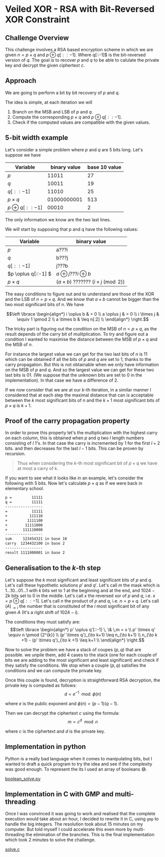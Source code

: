# Veiled XOR - RSA with Bit-Reversed XOR Constraint

## Challenge Overview

This challenge involves a RSA based encryption scheme in which we are given $n = p \times q$ and $p \oplus q[::-1]$. Where q[::-1]$ is the bit-reversed version of $q$. The goal is to recover $p$ and $q$ to be able to calulate the private key and decrypt the given ciphertext $c$.

## Approach

We are going to perform a bit by bit recovery of $p$ and $q$.

The idea is simple, at each iteration we will

1. Branch on the MSB and LSB of $p$ and $q$.
2. Compute the corresponding $p \times q$ and $p \oplus q[::-1]$.
3. Check if the computed values are compatible with the given values.

## 5-bit width example

Let's consider a simple problem where $p$ and $q$ are 5 bits long. Let's suppose we have

| Variable | binary value | base 10 value |
|----------|--------------|--------------|
| $p$      | 11011        | 27          |
| $q$      | 10011        | 19         |
| $q[::-1]$ | 11010        | 25        |
| $p \times q$ | 01000000001 | 513 |
| $p \oplus q[::-1]$ | 00010        | 2 |

The only information we know are the two last lines.

We will start by supposing that p and q have the following values:

| Variable | binary value |
|----------|--------------|
| $p$      | a???i        |
| $q$      | b???j        |
| $q[::-1]$ | j???b        |
| $p \oplus q[::-1] $ | $a\oplus j$???$i\oplus b$ |
| $p\times q$ | $(a \times b)$ ??????? $(i \times j \pmod 2)$        |

The easy conditions to figure out and to understand are those of the XOR and the LSB of $n = p \times q$. And we know that $a \times b$ cannot be bigger than the two most significant bits of $n$. We have

$$\left \lbrace \begin{align*}
i \oplus b & = 0 \\
a \oplus j & = 0 \\
i \times j & \equiv 1  \pmod 2 \\
a \times b & \leq n[:2] \\
\end{align*} \right.$$

The tricky part is figuring out the condition on the MSB of $n = p \times q$, as the result depends of the carry bit of mulitplication. To try and figure out a condition I wanted to maximise the distance between the MSB of $p \times q$ and the MSB of $n$.

For instance the largest value we can get for the two last bits of $n$ is $11$ which can be obtained if all the bits of $p$ and $q$ are set to 1, thanks to the carry propagation. But this is not obtainable when we only have information on the MSB of $p$ and $q$. And so the largest value we can get for these two last bits is $01$. (We suppose that the unknown bits are set to $0$ in the implementation). In that case we have a difference of $2$.

If we now consider that we are at our $k$-th iteration, in a similar manner I considered that at each step the maximal distance that can is acceptable between the $k$ most significant bits of $n$ and the $k+1$ most significant bits of $p \times q$ is $k + 1$.

## Proof of the carry propagation property

In order to prove this property let's the multiplication with the highest carry on each column, this is obtained when $p$ and $q$ two $l$ length numbers consisting of $l$ $1$'s. In that case the carry is incremented by $1$ for the first $l+2$ bits. and then decreases for the last $l-1$ bits. This can be proven by recursion.

> Thus when considering the $k$-th most significant bit of $p \times q$ we have at most a carry of $k$.

If you want to see what it looks like in an example, let's consider the following with 5 bits. Now let's calculate $p \times q$ as if we were back in elementary school.
```txt
p =         11111
q =         11111
-----------------
=           11111
+          111110
+         1111100
+        11111000
+       111110000
-----------------
sum     123454321 in base 10
carry  1234432100 in base 2
-----------------
result 1111000001 in base 2
```

## Generalisation to the $k$-th step

Let's suppose the $k$ most significant and least significant bits of $p$ and $q$. Let's call these hypothetic solutions $p'$ and $q'$.
Let's call $m$ the mask which is $1...10...01...1$ with $k$ bits set to 1 at the beginning and at the end, and $1024 - 2k$ bits set to 0 in the middle.
Let's call $x$ the reversed xor of $p$ and $q$, i.e. $x = p \oplus q[::-1]$.
Let's call $n$ the product of $p$ and $q$, i.e. $n = p \times q$.
Let's call $(A)_{\to i}$ the number that is constituted of the $i$ most significant bit of any given $A$ (It's a right shift of $1024-i$).

The conditions they must satisfy are:
$$\left \lbrace \begin{align*}
p' \oplus q'[::-1] \, \& \,m = x \\
p' \times q' \equiv n \pmod {2^{k}} \\
(p' \times q')_{\to k+1} \leq n_{\to k+1} \\
n_{\to k +1} - (p' \times q')_{\to k +1}  \leq k+1 \\
\end{align*} \right.$$

Now to solve the problem we have a stack of coupes $(p, q)$ that are possible. we unpile them, add 4 cases to the stack (one for each couple of bits we are adding to the most significant and least significant) and check if they satisfy the conditions. We stop when a couple $(p, q)$ satisfies the conditions and we can compute the private key.

Once this couple is found, decryption is straightforward RSA decryption, the private key is computed as follows:
$$d = e^{-1} \mod \phi(n)$$

where $e$ is the public exponent and $\phi(n) = (p-1)(q-1)$.

Then we can decrypt the ciphertext $c$ using the formula:
$$m = c^{d} \mod n$$

where $c$ is the ciphertext and $d$ is the private key.

## Implementation in python

Python is a really bad language when it comes to manipulating bits, but I wanted to draft a quick program to try the idea and see if the complexity was good enough. To represent the its I used an array of booleans :sweat_smile:.

[boolean_solve.py](boolean_solve.py)

## Implementation in C with GMP and multi-threading

Once I was convinced it was going to work and realised that the complete execution would take about an hour, I decided to rewrite it in C, using `gmp` to handle the big integers. The resolution took about 15 minutes on my computer. But told myself I could accelerate this even more by multi-threading the elimination of the branches. This is the final implementation which took 2 minutes to solve the challenge.

[solve.c](solve.c)
